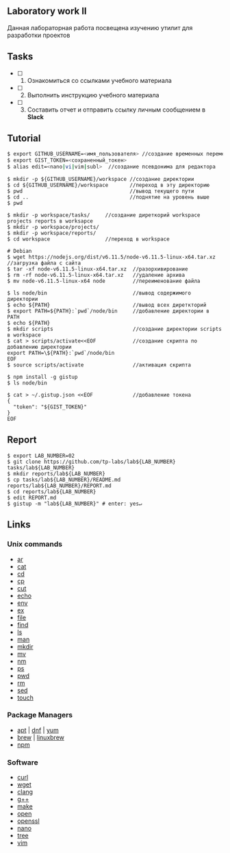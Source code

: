 ## Laboratory work II

Данная лабораторная работа посвещена изучению утилит для разработки проектов

## Tasks

- [ ] 1. Ознакомиться со ссылками учебного материала
- [ ] 2. Выполнить инструкцию учебного материала
- [ ] 3. Составить отчет и отправить ссылку личным сообщением в **Slack**
 
## Tutorial

```bash
$ export GITHUB_USERNAME=<имя_пользователя> //создание временных переменных с именем пользователся и токеном
$ export GIST_TOKEN=<сохраненный_токен>
$ alias edit=<nano|vi|vim|subl>  //создание псевдонима для редактора
```

```ShellSession
$ mkdir -p ${GITHUB_USERNAME}/workspace //создание директории
$ cd ${GITHUB_USERNAME}/workspace       //переход в эту директорию
$ pwd                                   //вывод текущего пути
$ cd ..                                 //поднятие на уровень выше
$ pwd
```

```ShellSession
$ mkdir -p workspace/tasks/     //создание диреткорий workspace projects reports в worksapce
$ mkdir -p workspace/projects/
$ mkdir -p workspace/reports/
$ cd workspace                  //переход в workspace
```

```ShellSession
# Debian
$ wget https://nodejs.org/dist/v6.11.5/node-v6.11.5-linux-x64.tar.xz //загрузка файла с сайта
$ tar -xf node-v6.11.5-linux-x64.tar.xz  //разорхивирование
$ rm -rf node-v6.11.5-linux-x64.tar.xz   //удаление архива
$ mv node-v6.11.5-linux-x64 node         //переименование файла
```

```ShellSession
$ ls node/bin                            //вывод содержимого директории
$ echo ${PATH}                           //вывод всех диреткторий
$ export PATH=${PATH}:`pwd`/node/bin     //добавление директории в PATH
$ echo ${PATH}                          
$ mkdir scripts                          //создание директории scripts в workspace
$ cat > scripts/activate<<EOF            //создание скрипта по добавлению директории
export PATH=\${PATH}:`pwd`/node/bin
EOF
$ source scripts/activate                //активация скрипта
```

```ShellSession
$ npm install -g gistup
$ ls node/bin
```

```ShellSession
$ cat > ~/.gistup.json <<EOF             //добавление токена
{
  "token": "${GIST_TOKEN}"
}
EOF
```

## Report

```ShellSession
$ export LAB_NUMBER=02
$ git clone https://github.com/tp-labs/lab${LAB_NUMBER} tasks/lab${LAB_NUMBER}
$ mkdir reports/lab${LAB_NUMBER}
$ cp tasks/lab${LAB_NUMBER}/README.md reports/lab${LAB_NUMBER}/REPORT.md
$ cd reports/lab${LAB_NUMBER}
$ edit REPORT.md
$ gistup -m "lab${LAB_NUMBER}" # enter: yes↵
```

## Links

### Unix commands

- [ar](https://en.wikipedia.org/wiki/Ar_(Unix))
- [cat](https://en.wikipedia.org/wiki/Cat_(Unix))
- [cd](https://en.wikipedia.org/wiki/Cd_(command))
- [cp](https://en.wikipedia.org/wiki/Cp_(Unix))
- [cut](https://en.wikipedia.org/wiki/Cut_(Unix))
- [echo](https://en.wikipedia.org/wiki/Echo_(command))
- [env](https://en.wikipedia.org/wiki/Env_(shell))
- [ex](https://en.wikipedia.org/wiki/Ex_(editor))
- [file](https://en.wikipedia.org/wiki/File_(command))
- [find](https://en.wikipedia.org/wiki/Find)
- [ls](https://en.wikipedia.org/wiki/Ls)
- [man](https://en.wikipedia.org/wiki/Man_page)
- [mkdir](https://en.wikipedia.org/wiki/Mkdir)
- [mv](https://en.wikipedia.org/wiki/Mv)
- [nm](https://en.wikipedia.org/wiki/Nm_(Unix))
- [ps](https://en.wikipedia.org/wiki/Ps_(Unix))
- [pwd](https://en.wikipedia.org/wiki/Pwd)
- [rm](https://en.wikipedia.org/wiki/Rm_(Unix))
- [sed](https://en.wikipedia.org/wiki/Sed)
- [touch](https://en.wikipedia.org/wiki/Touch_(Unix))

### Package Managers

- [apt](http://help.ubuntu.ru/wiki/apt) | [dnf](https://en.wikipedia.org/wiki/DNF_(software)) | [yum](https://fedoraproject.org/wiki/Yum/ru)
- [brew](https://brew.sh) | [linuxbrew](http://linuxbrew.sh)
- [npm](https://docs.npmjs.com)

### Software

- [curl](https://www.gitbook.com/book/bagder/everything-curl/details)
- [wget](https://www.gnu.org/software/wget/manual/wget.pdf)
- [clang](https://clang.llvm.org)
- [g++](https://gcc.gnu.org/onlinedocs/gcc-4.0.2/gcc/G_002b_002b-and-GCC.html)
- [make](https://en.wikipedia.org/wiki/Make_(software))
- [open](https://developer.apple.com/legacy/library/documentation/Darwin/Reference/ManPages/man1/open.1.html)
- [openssl](https://www.openssl.org)
- [nano](https://www.nano-editor.org)
- [tree](https://linux.die.net/man/1/tree)
- [vim](http://www.vim.org)
